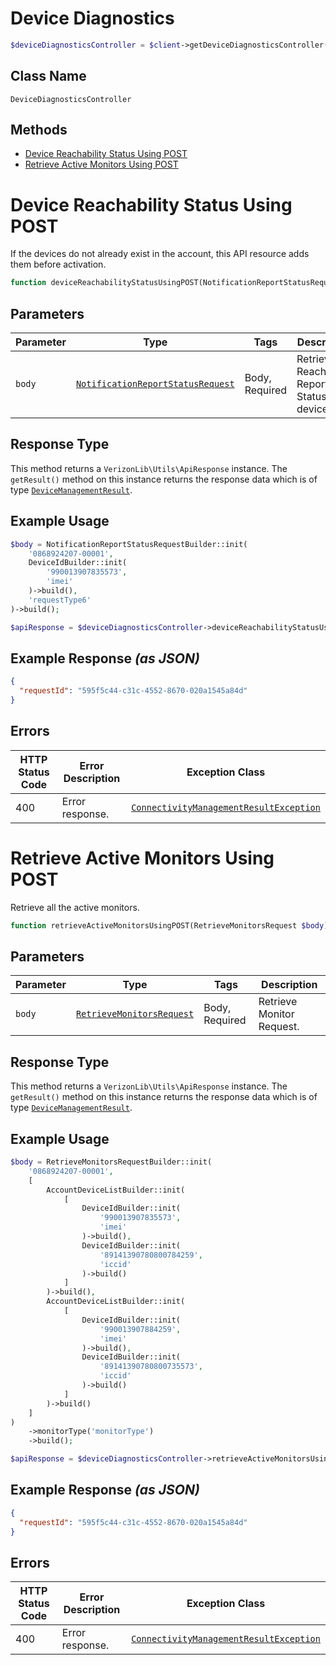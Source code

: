 # Device Diagnostics

```php
$deviceDiagnosticsController = $client->getDeviceDiagnosticsController();
```

## Class Name

`DeviceDiagnosticsController`

## Methods

* [Device Reachability Status Using POST](../../doc/controllers/device-diagnostics.md#device-reachability-status-using-post)
* [Retrieve Active Monitors Using POST](../../doc/controllers/device-diagnostics.md#retrieve-active-monitors-using-post)


# Device Reachability Status Using POST

If the devices do not already exist in the account, this API resource adds them before activation.

```php
function deviceReachabilityStatusUsingPOST(NotificationReportStatusRequest $body): ApiResponse
```

## Parameters

| Parameter | Type | Tags | Description |
|  --- | --- | --- | --- |
| `body` | [`NotificationReportStatusRequest`](../../doc/models/notification-report-status-request.md) | Body, Required | Retrieve Reachability Report Status for a device. |

## Response Type

This method returns a `VerizonLib\Utils\ApiResponse` instance. The `getResult()` method on this instance returns the response data which is of type [`DeviceManagementResult`](../../doc/models/device-management-result.md).

## Example Usage

```php
$body = NotificationReportStatusRequestBuilder::init(
    '0868924207-00001',
    DeviceIdBuilder::init(
        '990013907835573',
        'imei'
    )->build(),
    'requestType6'
)->build();

$apiResponse = $deviceDiagnosticsController->deviceReachabilityStatusUsingPOST($body);
```

## Example Response *(as JSON)*

```json
{
  "requestId": "595f5c44-c31c-4552-8670-020a1545a84d"
}
```

## Errors

| HTTP Status Code | Error Description | Exception Class |
|  --- | --- | --- |
| 400 | Error response. | [`ConnectivityManagementResultException`](../../doc/models/connectivity-management-result-exception.md) |


# Retrieve Active Monitors Using POST

Retrieve all the active monitors.

```php
function retrieveActiveMonitorsUsingPOST(RetrieveMonitorsRequest $body): ApiResponse
```

## Parameters

| Parameter | Type | Tags | Description |
|  --- | --- | --- | --- |
| `body` | [`RetrieveMonitorsRequest`](../../doc/models/retrieve-monitors-request.md) | Body, Required | Retrieve Monitor Request. |

## Response Type

This method returns a `VerizonLib\Utils\ApiResponse` instance. The `getResult()` method on this instance returns the response data which is of type [`DeviceManagementResult`](../../doc/models/device-management-result.md).

## Example Usage

```php
$body = RetrieveMonitorsRequestBuilder::init(
    '0868924207-00001',
    [
        AccountDeviceListBuilder::init(
            [
                DeviceIdBuilder::init(
                    '990013907835573',
                    'imei'
                )->build(),
                DeviceIdBuilder::init(
                    '89141390780800784259',
                    'iccid'
                )->build()
            ]
        )->build(),
        AccountDeviceListBuilder::init(
            [
                DeviceIdBuilder::init(
                    '990013907884259',
                    'imei'
                )->build(),
                DeviceIdBuilder::init(
                    '89141390780800735573',
                    'iccid'
                )->build()
            ]
        )->build()
    ]
)
    ->monitorType('monitorType')
    ->build();

$apiResponse = $deviceDiagnosticsController->retrieveActiveMonitorsUsingPOST($body);
```

## Example Response *(as JSON)*

```json
{
  "requestId": "595f5c44-c31c-4552-8670-020a1545a84d"
}
```

## Errors

| HTTP Status Code | Error Description | Exception Class |
|  --- | --- | --- |
| 400 | Error response. | [`ConnectivityManagementResultException`](../../doc/models/connectivity-management-result-exception.md) |

